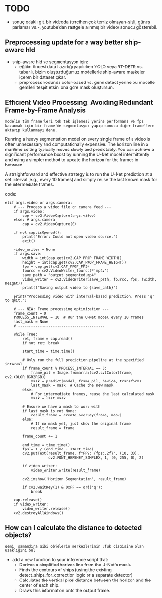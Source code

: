 # TODO

* sonuç odaklı git, bir videoda (tercihen çok temiz olmayan-sisli, güneş parlamalı vs.-, youtube'dan rastgele alınmış bir video) sonucu gösterebil.

## Preprocessing update for a way better ship-aware hld
* ship-aware hld ve segmentasyon için: 
    * eğitim öncesi data hazırlığı yapılırken YOLO veya RT-DETR vs. tabanlı, bizim oluşturduğumuz modellerle ship-aware maskeler içeren bir dataset çıkar. 
    * preprocess kodunda color-based vs. gemi detect yerine bu modelle gemileri tespit etsin, ona göre mask oluştursun.

## Efficient Video Processing: Avoiding Redundant Frame-by-Frame Analysis
`` modelin tüm frame'leri tek tek işlemesi yerine performans ve fps kazanmak için bir frame'de segmentasyon yapıp sonucu diğer frame'lere aktarıp kullanmayı dene. ``

Running a heavy segmentation model on every single frame of a video is often unnecessary and computationally expensive. The horizon line in a maritime setting typically moves slowly and predictably. You can achieve a significant performance boost by running the U-Net model intermittently and using a simpler method to update the horizon for the frames in between.

A straightforward and effective strategy is to run the U-Net prediction at a set interval (e.g., every 10 frames) and simply reuse the last known mask for the intermediate frames.

code:

    elif args.video or args.camera:
        # --- Process a video file or camera feed ---
        if args.video:
            cap = cv2.VideoCapture(args.video)
        else: # args.camera
            cap = cv2.VideoCapture(0)

        if not cap.isOpened():
            print("Error: Could not open video source.")
            exit()
            
        video_writer = None
        if args.save:
            width = int(cap.get(cv2.CAP_PROP_FRAME_WIDTH))
            height = int(cap.get(cv2.CAP_PROP_FRAME_HEIGHT))
            fps = cap.get(cv2.CAP_PROP_FPS)
            fourcc = cv2.VideoWriter_fourcc(*'mp4v')
            save_path = "output_segmented.mp4"
            video_writer = cv2.VideoWriter(save_path, fourcc, fps, (width, height))
            print(f"Saving output video to {save_path}")

        print("Processing video with interval-based prediction. Press 'q' to quit.")

        # --- NEW: Frame processing optimization ---
        frame_count = 0
        PROCESS_INTERVAL = 10  # Run the U-Net model every 10 frames
        last_mask = None
        # ----------------------------------------
        
        while True:
            ret, frame = cap.read()
            if not ret: break

            start_time = time.time()
            
            # Only run the full prediction pipeline at the specified interval
            if frame_count % PROCESS_INTERVAL == 0:
                frame_pil = Image.fromarray(cv2.cvtColor(frame, cv2.COLOR_BGR2RGB))
                mask = predict(model, frame_pil, device, transform)
                last_mask = mask  # Cache the new mask
            else:
                # For intermediate frames, reuse the last calculated mask
                mask = last_mask

            # Ensure we have a mask to work with
            if last_mask is not None:
                result_frame = create_overlay(frame, mask)
            else:
                # If no mask yet, just show the original frame
                result_frame = frame

            frame_count += 1
            
            end_time = time.time()
            fps = 1 / (end_time - start_time)
            cv2.putText(result_frame, f"FPS: {fps:.2f}", (10, 30), 
                        cv2.FONT_HERSHEY_SIMPLEX, 1, (0, 255, 0), 2)
            
            if video_writer:
                video_writer.write(result_frame)

            cv2.imshow('Horizon Segmentation', result_frame)

            if cv2.waitKey(1) & 0xFF == ord('q'):
                break

        cap.release()
        if video_writer:
            video_writer.release()
        cv2.destroyAllWindows()


## How can I calculate the distance to detected objects?
`` gemi, şamandıra gibi objelerin merkezlerinin ufuk çizgisine olan uzaklığını bul ``

* add a new function to your inference script that:
    * Derives a simplified horizon line from the U-Net's mask.
    * Finds the contours of ships (using the existing detect_ships_for_correction logic or a separate detector).
    * Calculates the vertical pixel distance between the horizon and the center of each ship.
    * Draws this information onto the output frame.